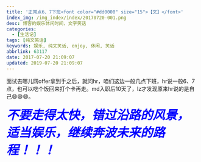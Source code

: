 ```yaml
---
title: '正常点6、7下班<font color="#dd0000" size="15">【文】</font>'
index_img: /img_index/index/20170720-001.png
desc: 博客的娱乐休闲时间，文字笑话
categories:
  - [生活记]
tags: [纯文笑话]
keywords: 娱乐, 纯文笑话, enjoy, 休闲, 笑话
abbrlink: 63117
date: 2017-07-20 21:09:07
updated: 2019-07-20 21:09:07
---
```



面试去哪儿网offer拿到手之后，就问hr，咱们这边一般几点下班，hr说一般6、7点，也可以吃个饭回来打个卡再走。md入职后10天了，lz才发现原来hr说的是自己😄😄😄。


<!--more-->

***<font color="blue" size="6">不要走得太快，错过沿路的风景，适当娱乐，继续奔波未来的路程！！！</font>***
